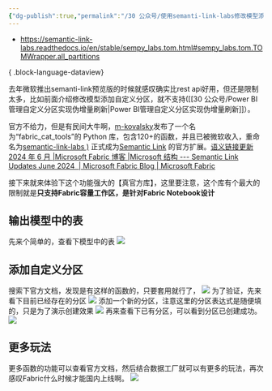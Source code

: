 ```yaml
---
{"dg-publish":true,"permalink":"/30 公众号/使用semanti-link-labs修改模型添加自定义分区/","tags":["semantic_link","公众号","高级容量","分区"]}
---
```



- https://semantic-link-labs.readthedocs.io/en/stable/sempy_labs.tom.html#sempy_labs.tom.TOMWrapper.all_partitions

{ .block-language-dataview}


去年微软推出semanti-link预览版的时候就感叹确实比rest api好用，但还是限制太多，比如前面介绍修改模型添加自定义分区，就不支持([[30 公众号/Power BI管理自定义分区实现伪增量刷新\|Power BI管理自定义分区实现伪增量刷新]]）。

官方不给力，但是有民间大牛啊，[m-kovalsky](https://github.com/m-kovalsky)发布了一个名为“fabric_cat_tools”的 Python 库，包含120+的函数，并且已被微软收入，重命名为[semantic-link-labs )](https://github.com/microsoft/semantic-link-labs/tree/fb5595477f73e84c3c4c65d77415f9b788d77944) 正式成为[Semantic Link](https://learn.microsoft.com/en-us/python/api/semantic-link-sempy/sempy.fabric?view=semantic-link-python#sempy-fabric-evaluate-dax) 的官方扩展。[语义链接更新 2024 年 6 月 |Microsoft Fabric 博客 |Microsoft 结构 --- Semantic Link Updates June 2024  | Microsoft Fabric Blog | Microsoft Fabric](https://blog.fabric.microsoft.com/en-us/blog/semantic-link-updates-june-2024?ft=All)

接下来就来体验下这个功能强大的【真官方库】，这里要注意，这个库有个最大的限制就是**只支持Fabric容量工作区，是针对Fabric Notebook设计**

## 输出模型中的表
先来个简单的，查看下模型中的表
![](https://s2.loli.net/2024/07/07/m63PdYeRoUi9FJW.png)

## 添加自定义分区

搜索下官方文档，发现是有这样的函数的，只要套用就行了，
![](https://s2.loli.net/2024/07/07/YVPBh1nFdTWtkZf.png)
为了验证，先来看下目前已经存在的分区
![](https://s2.loli.net/2024/07/07/u7Dp2xCwzrSmoWA.png)
添加一个新的分区，注意这里的分区表达式是随便填的，只是为了演示创建效果
![](https://s2.loli.net/2024/07/07/2EjfsgYSwUkcQax.png)
再来查看下已有分区，可以看到分区已创建成功。
![](https://s2.loli.net/2024/07/07/eBLf8zWocg2Yy3H.png)

## 更多玩法

更多函数的功能可以查看官方文档，然后结合数据工厂就可以有更多的玩法，再次感叹Fabric什么时候才能国内上线啊。
![](https://s2.loli.net/2024/07/07/2ncgoLvH137RrsO.png)

